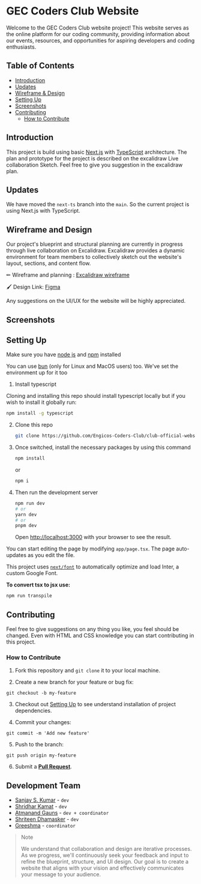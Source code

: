 # GEC Coders Club Website

Welcome to the GEC Coders Club website project! This website serves as the online platform for our coding community, providing information about our events, resources, and opportunities for aspiring developers and coding enthusiasts.

## Table of Contents

- [Introduction](#introduction)
- [Updates](#updates)
- [Wireframe & Design](#wireframe-and-design)
- [Setting Up](#setting-up)
- [Screenshots](#screenshots)
- [Contributing](#contributing)
  - [How to Contribute](#how-to-contribute)

## Introduction

This project is build using basic [Next.js](https://nextjs.org/) with [TypeScript](https://www.typescriptlang.org/) architecture. The plan and prototype for the project is described on the excalidraw Live collaboration Sketch. Feel free to give you suggestion in the excalidraw plan.

## Updates

We have moved the `next-ts` branch into the `main`. So the current project is using Next.js with TypeScript.

## Wireframe and Design

Our project's blueprint and structural planning are currently in progress through live collaboration on Excalidraw. Excalidraw provides a dynamic environment for team members to collectively sketch out the website's layout, sections, and content flow.

✏ Wireframe and planning : [Excalidraw wireframe](https://excalidraw.com/#room=18699433c225176ff560,yPnaQIh4pP0gF8QMUxQQEg)

🖌️ Design Link: [Figma](https://www.figma.com/file/NgAJI0njrDA1ZKtPykmqPZ/Coders'-Club%3A-Website?type=design&node-id=142%3A411&mode=design&t=gsyED177wuwCvmAJ-1)

Any suggestions on the UI/UX for the website will be highly appreciated.

## Screenshots

## Setting Up

Make sure you have [node js](https://nodejs.org/en/download) and [npm](https://docs.npmjs.com/downloading-and-installing-node-js-and-npm) installed

You can use [bun](https://bun.sh/docs/installation) (only for Linux and MacOS users) too. We've set the environment up for it too

1. Install typescript

Cloning and installing this repo should install typescript locally but if you wish to install it globally run:

  ```bash
  npm install -g typescript    
  ```

2. Clone this repo

   ```bash
   git clone https://github.com/Engicos-Coders-Club/club-official-website.git
   ```

3. Once switched, install the necessary packages by using this command

   ```bash
   npm install
   ```

   or

   ```bash
   npm i
   ```

4. Then run the development server

   ```bash
   npm run dev
   # or
   yarn dev
   # or
   pnpm dev
   ```

   Open [http://localhost:3000](http://localhost:3000) with your browser to see the result.

You can start editing the page by modifying `app/page.tsx`. The page auto-updates as you edit the file.

This project uses [`next/font`](https://nextjs.org/docs/basic-features/font-optimization) to automatically optimize and load Inter, a custom Google Font.

**To convert tsx to jsx use:**

```bash
npm run transpile
```

## Contributing

Feel free to give suggestions on any thing you like, you feel should be changed. Even with HTML and CSS knowledge you can start contributing in this project.

### How to Contribute

1. Fork this repository and `git clone` it to your local machine.

2. Create a new branch for your feature or bug fix:

```
git checkout -b my-feature
```

3. Checkout out [Setting Up](#setting-up) to see understand installation of project dependencies.

4. Commit your changes:

```
git commit -m 'Add new feature'
```

5. Push to the branch:

```
git push origin my-feature
```

6. Submit a **[Pull Request](https://github.com/Engicos-Coders-Club/club-official-website/pulls)**.

## Development Team

- [Sanjay S. Kumar](https://github.com/Quantaindew) - `dev`
- [Shridhar Kamat](https://github.com/Shridhar-dev) - `dev`
- [Atmanand Gauns](https://github.com/tu2-atmanand) - `dev + coordinator`
- [Shriteen Dhamasker](https://github.com/Shriteen) - `dev`
- [Greeshma](https://github.com/greeshma2903) - `coordinator`

> Note
>
> We understand that collaboration and design are iterative processes. As we progress, we'll continuously seek your feedback and input to refine the blueprint, structure, and UI design. Our goal is to create a website that aligns with your vision and effectively communicates your message to your audience.
